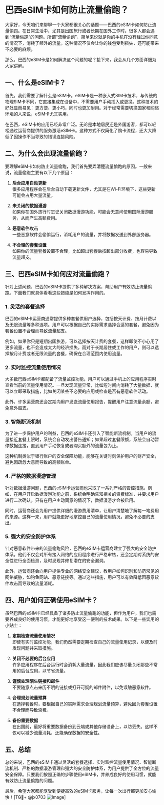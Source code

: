 # 巴西eSIM卡如何防止流量偷跑？

大家好，今天咱们来聊聊一个大家都很关心的话题——巴西的eSIM卡如何防止流量偷跑。在日常生活中，尤其是出国旅行或者长期在国外工作时，很多人都会遇到“流量偷跑”的问题。所谓“流量偷跑”，简单来说就是你的手机在没有经过你同意的情况下，消耗了额外的流量。这种情况不仅会让你的钱包受到损失，还可能带来不必要的麻烦。

那么，巴西的eSIM卡是如何解决这个问题的呢？接下来，我会从几个方面详细为大家讲解。

## 一、什么是eSIM卡？

首先，我们需要了解什么是eSIM卡。eSIM卡是一种嵌入式SIM卡技术，与传统的物理SIM卡不同，它直接集成在设备中，不需要用户手动插入或更换。这种技术的好处显而易见：更方便、更小巧，同时也更加耐用。对于经常需要切换国家和网络环境的人来说，eSIM卡尤其实用。

在巴西，eSIM卡的应用已经非常广泛。无论是本地居民还是外国游客，都可以轻松通过运营商提供的服务激活eSIM卡。这种方式不仅简化了购卡流程，还大大降低了因操作不当导致的错误连接风险。

## 二、为什么会出现流量偷跑？

要理解eSIM卡如何防止流量偷跑，我们首先要弄清楚流量偷跑的原因。一般来说，流量偷跑主要有以下几个原因：

1. **后台应用自动更新**  
   很多应用程序会在后台自动下载更新文件，尤其是在Wi-Fi环境下，这些更新可能会占用大量流量。
   
2. **未关闭的数据漫游**  
   如果你在国外旅行时忘记关闭数据漫游功能，可能会无意间使用国际漫游服务，从而产生高额费用。
   
3. **恶意软件攻击**  
   一些恶意软件会偷偷运行，消耗用户的流量，并将数据发送到外部服务器。

4. **不合理的套餐设置**  
   如果你的流量套餐设置不合理，比如超出套餐后按超出部分收费，也容易导致流量超支。

## 三、巴西eSIM卡如何应对流量偷跑？

针对上述问题，巴西的eSIM卡提供了多种解决方案，帮助用户有效防止流量偷跑。下面我们就具体看看这些措施是如何发挥作用的。

### 1. **灵活的套餐选择**
巴西的eSIM卡运营商通常提供多种套餐供用户选择，包括按天计费、按月计费以及无限流量等多种选项。用户可以根据自己的实际需求选择合适的套餐，避免因为套餐设置不合理而导致流量超支。

例如，如果你只是短期出国旅游，可以选择按天计费的套餐，这样即使不小心用了更多流量，也不会造成太大的经济损失。而对于长期居住或工作的用户，则可以选择按月计费或者无限流量的套餐，确保在合理范围内使用流量。

### 2. **实时监控流量使用情况**
大多数巴西eSIM卡都配备了流量监控功能，用户可以通过手机上的应用程序实时查看当前的流量使用情况。一旦发现流量异常，比如短时间内消耗了大量数据，就可以立即采取措施，比如关闭某些不必要的应用或检查是否有恶意软件活动。

此外，许多运营商还会定期向用户发送流量使用报告，提醒用户注意流量余额，避免意外超支。

### 3. **智能断流机制**
为了进一步保护用户的利益，巴西的eSIM卡还引入了智能断流机制。当用户的流量接近套餐上限时，系统会自动发出警告通知；如果超过套餐限额，系统会自动暂停数据连接，直到用户手动恢复或者购买额外的流量包为止。

这种机制类似于银行账户的安全保障功能，能够在关键时刻保护用户的财产安全，避免因疏忽大意而导致的高额账单。

### 4. **严格的数据漫游管理**
针对数据漫游问题，巴西的eSIM卡运营商也采取了一系列严格的管控措施。例如，在用户开启数据漫游功能之前，系统会明确告知相关的资费标准，并要求用户进行二次确认。只有在用户主动同意的情况下，数据漫游才会被启用。

同时，运营商还会为用户提供详细的漫游费用清单，让用户清楚地了解每一笔费用的来源。这样一来，用户就能更好地掌控自己的流量使用情况，避免不必要的支出。

### 5. **强大的安全防护体系**
针对恶意软件带来的流量偷跑风险，巴西的eSIM卡运营商建立了强大的安全防护体系。他们不仅会对所有接入网络的应用程序进行严格审核，还会定期对系统的安全性进行全面检测，及时发现并修复潜在的安全漏洞。

此外，运营商还会向用户提供专业的网络安全建议，教用户如何识别和防范常见的网络威胁，如钓鱼网站、恶意链接等。通过这些措施，用户可以有效降低因恶意软件攻击而导致的流量消耗。

## 四、用户如何正确使用eSIM卡？

虽然巴西的eSIM卡已经具备了诸多防止流量偷跑的功能，但作为用户，我们也需要养成良好的使用习惯，才能更好地享受这一便利的技术成果。以下是一些实用的小贴士：

1. **定期检查流量使用情况**  
   即使有实时监控功能，我们仍然需要定期检查自己的流量使用记录，以便及时发现问题并采取措施。

2. **关闭不必要的后台应用**  
   许多应用程序在后台运行时会消耗大量流量，因此我们应该尽量关闭那些不常用的后台应用，以节省流量。

3. **谨慎处理陌生链接和邮件**  
   不要随意点击来历不明的链接或打开可疑的邮件附件，以免误触恶意软件。

4. **合理规划流量预算**  
   在选择套餐时，要根据自己的实际需求合理规划流量预算，避免因为套餐设置不合理而导致浪费。

5. **备份重要数据**  
   在出国前，最好将重要数据备份到云端或其他存储设备上，以防丢失。这样不仅可以减少流量消耗，还能确保数据的安全性。

## 五、总结

总的来说，巴西的eSIM卡通过灵活的套餐选择、实时监控流量使用情况、智能断流机制、严格的数据漫游管理和强大的安全防护体系，为用户提供了全方位的流量安全保障。只要我们按照正确的步骤使用eSIM卡，并养成良好的使用习惯，就能有效防止流量偷跑的问题。

最后，希望大家都能享受到便捷高效的eSIM卡服务，让每一次出行都更加安心愉快！[TG💪+ @jx0703 ![Image](https://github.com/user-attachments/assets/dbca1d08-cadb-493c-b0ec-ad6f7a83f270)]